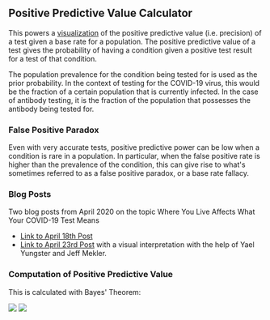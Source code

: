 ## Positive Predictive Value Calculator

This powers a [visualization](https://yungster.github.io/positive-predictive-value/) of the positive predictive value (i.e. precision) of a test given a base rate for a population. The positive predictive value of a test gives the probability of having a condition given a positive test result for a test of that condition.

The population prevalence for the condition being tested for is used as the prior probability. In the context of testing for the COVID-19 virus, this would be the fraction of a certain population that is currently infected. In the case of antibody testing, it is the fraction of the population that possesses the antibody being tested for.

### False Positive Paradox
Even with very accurate tests, positive predictive power can be low when a condition is rare in a population. In particular, when the false positive rate is higher than the prevalence of the condition, this can give rise to what's sometimes referred to as a false positive paradox, or a base rate fallacy.

### Blog Posts
Two blog posts from April 2020 on the topic Where You Live Affects What Your COVID-19 Test Means
* [Link to April 18th Post](https://medium.com/@niryungster/where-you-live-affects-what-your-covid-19-test-means-a9cd798fcd10)
* [Link to April 23rd Post](https://medium.com/@niryungster/where-you-live-affects-what-your-covid-19-test-means-a-visual-interpretation-5762d3c2a188) with a visual interpretation with the help of Yael Yungster and Jeff Mekler.

### Computation of Positive Predictive Value

This is calculated with Bayes' Theorem:

<img src="https://render.githubusercontent.com/render/math?math=P(\text{infected}\hspace{1mm}|\hspace{1mm}\text{positive}) = \frac{P(\text{positive}\hspace{1mm}|\hspace{1mm}\text{infected})P(\text{infected})}{P(\text{positive})}">

<img src="https://render.githubusercontent.com/render/math?math=P(\text{infected}\hspace{1mm}|\hspace{1mm}\text{ positive}) = \frac{(1-\text{FN rate)}\times\text{prevalence}}{(1-\text{FN rate)}\times\text{prevalence} + (1-\text{prevalence})\times(\text{FP rate})}">
